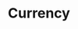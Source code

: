 ---
title: Currency
longTitle: 'Currency'
tags:
- gccommon
french:
- "[[Monnaie]]"
usedFor:
- "[[Bank notes]]"
- "[[Mint]]"
- "[[Monetary system]]"
- "[[Money]]"
---